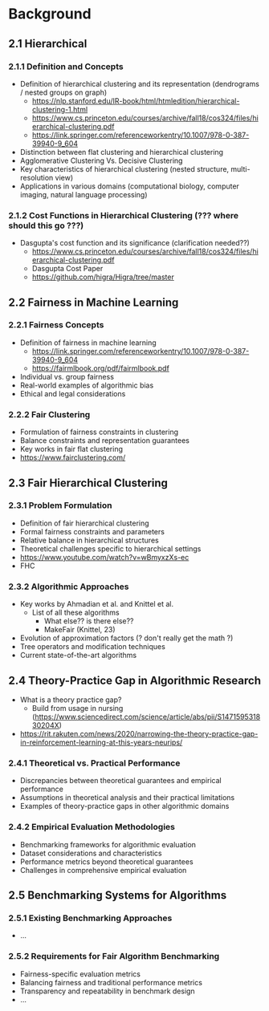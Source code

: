 # Background

## 2.1 Hierarchical 

### 2.1.1 Definition and Concepts
- Definition of hierarchical clustering and its representation (dendrograms / nested groups on graph)
  - https://nlp.stanford.edu/IR-book/html/htmledition/hierarchical-clustering-1.html
  - https://www.cs.princeton.edu/courses/archive/fall18/cos324/files/hierarchical-clustering.pdf
  - https://link.springer.com/referenceworkentry/10.1007/978-0-387-39940-9_604
- Distinction between flat clustering and hierarchical clustering
- Agglomerative Clustering Vs. Decisive Clustering
- Key characteristics of hierarchical clustering (nested structure, multi-resolution view)
- Applications in various domains (computational biology, computer imaging, natural language processing)

### 2.1.2 Cost Functions in Hierarchical Clustering (??? where should this go ???)
- Dasgupta's cost function and its significance (clarification needed??)
  - https://www.cs.princeton.edu/courses/archive/fall18/cos324/files/hierarchical-clustering.pdf
  - Dasgupta Cost Paper
  - https://github.com/higra/Higra/tree/master
  

## 2.2 Fairness in Machine Learning

### 2.2.1 Fairness Concepts
- Definition of fairness in machine learning
  - https://link.springer.com/referenceworkentry/10.1007/978-0-387-39940-9_604
  - https://fairmlbook.org/pdf/fairmlbook.pdf
- Individual vs. group fairness
- Real-world examples of algorithmic bias
- Ethical and legal considerations

### 2.2.2 Fair Clustering
- Formulation of fairness constraints in clustering
- Balance constraints and representation guarantees
- Key works in fair flat clustering
- https://www.fairclustering.com/

## 2.3 Fair Hierarchical Clustering

### 2.3.1 Problem Formulation
- Definition of fair hierarchical clustering
- Formal fairness constraints and parameters
- Relative balance in hierarchical structures
- Theoretical challenges specific to hierarchical settings
- https://www.youtube.com/watch?v=wBmyxzXs-ec
- FHC 

### 2.3.2 Algorithmic Approaches
- Key works by Ahmadian et al. and Knittel et al.
  - List of all these algorithms
    - What else?? is there else?? 
    - MakeFair (Knittel, 23)
- Evolution of approximation factors (? don't really get the math ?)
- Tree operators and modification techniques
- Current state-of-the-art algorithms

## 2.4 Theory-Practice Gap in Algorithmic Research
- What is a theory practice gap? 
  - Build from usage in nursing (https://www.sciencedirect.com/science/article/abs/pii/S147159531830204X)
- https://rit.rakuten.com/news/2020/narrowing-the-theory-practice-gap-in-reinforcement-learning-at-this-years-neurips/

### 2.4.1 Theoretical vs. Practical Performance
- Discrepancies between theoretical guarantees and empirical performance
- Assumptions in theoretical analysis and their practical limitations
- Examples of theory-practice gaps in other algorithmic domains

### 2.4.2 Empirical Evaluation Methodologies
- Benchmarking frameworks for algorithmic evaluation
- Dataset considerations and characteristics
- Performance metrics beyond theoretical guarantees
- Challenges in comprehensive empirical evaluation

## 2.5 Benchmarking Systems for Algorithms

### 2.5.1 Existing Benchmarking Approaches
- ...

### 2.5.2 Requirements for Fair Algorithm Benchmarking
- Fairness-specific evaluation metrics
- Balancing fairness and traditional performance metrics
- Transparency and repeatability in benchmark design
- ...